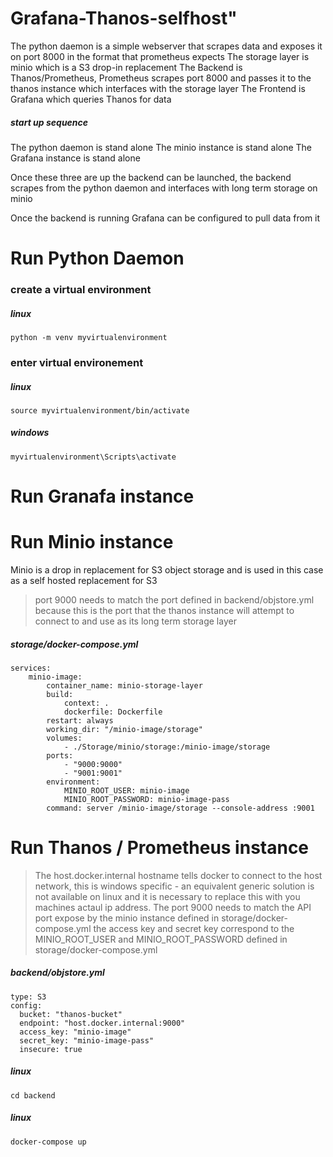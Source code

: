 
# Grafana-Thanos-selfhost" 
The python daemon is a simple webserver that scrapes data and exposes it on port 8000 in the format that prometheus expects
The storage layer is minio which is a S3 drop-in replacement
The Backend is Thanos/Prometheus, Prometheus scrapes port 8000 and passes it to the thanos instance which interfaces with the storage layer
The Frontend is Grafana which queries Thanos for data

##### start up sequence
The python daemon is stand alone
The minio instance is stand alone
The Grafana instance is stand alone

Once these three are up the backend can be launched, the backend scrapes from the python daemon and interfaces with long term storage on minio

Once the backend is running Grafana can be configured to pull data from it

# Run Python Daemon
### create a virtual environment
##### linux
    python -m venv myvirtualenvironment
    
### enter virtual environement
##### linux
    source myvirtualenvironment/bin/activate

##### windows
    myvirtualenvironment\Scripts\activate


# Run Granafa instance

# Run Minio instance
Minio is a drop in replacement for S3 object storage and is used in this case as a self hosted replacement for S3
> port 9000 needs to match the port defined in backend/objstore.yml because this is the port that the thanos instance will attempt to connect to and use as its long term storage layer
##### storage/docker-compose.yml
    services:
        minio-image:
            container_name: minio-storage-layer
            build:
                context: .
                dockerfile: Dockerfile
            restart: always
            working_dir: "/minio-image/storage"
            volumes:
                - ./Storage/minio/storage:/minio-image/storage
            ports:
                - "9000:9000"
                - "9001:9001"
            environment:
                MINIO_ROOT_USER: minio-image
                MINIO_ROOT_PASSWORD: minio-image-pass
            command: server /minio-image/storage --console-address :9001

# Run Thanos / Prometheus instance

> The host.docker.internal hostname tells docker to connect to the host network, this is windows specific - an equivalent generic solution is not available on linux and it is necessary to replace this with you machines actaul ip address.
> The port 9000 needs to match the API port expose by the minio instance defined in storage/docker-compose.yml
> the access key and secret key correspond to the MINIO_ROOT_USER and MINIO_ROOT_PASSWORD defined in storage/docker-compose.yml
##### backend/objstore.yml
    type: S3
    config:
      bucket: "thanos-bucket"
      endpoint: "host.docker.internal:9000"
      access_key: "minio-image"
      secret_key: "minio-image-pass"
      insecure: true




##### linux
    cd backend

##### linux
    docker-compose up

